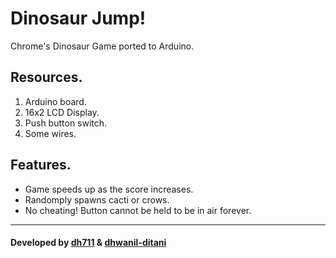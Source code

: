 # Dinosaur Jump!

Chrome's Dinosaur Game ported to Arduino.

## Resources.
1. Arduino board.
2. 16x2 LCD Display.
3. Push button switch.
4. Some wires.

## Features.
* Game speeds up as the score increases.
* Randomply spawns cacti or crows.
* No cheating! Button cannot be held to be in air forever.

---

#### Developed by [dh711](https://github.com/dh711) & [dhwanil-ditani](https://github.com/dhwanil-ditani)

